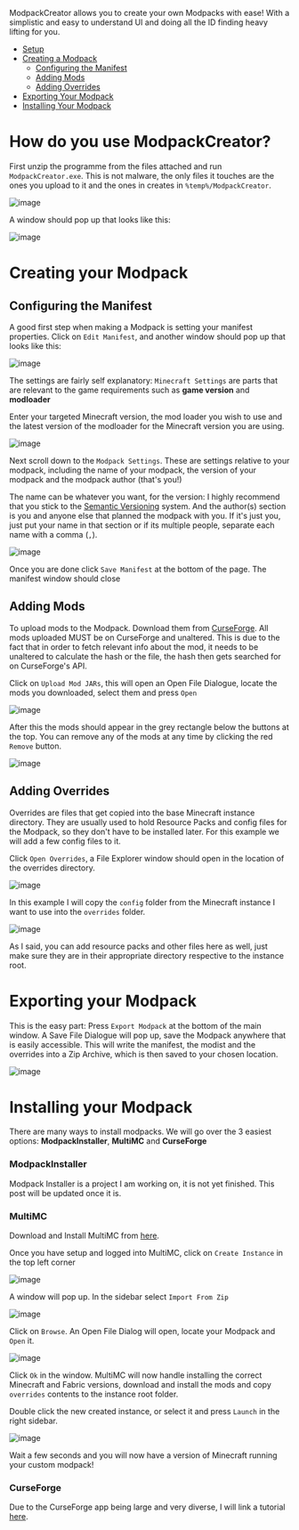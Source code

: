 ModpackCreator allows you to create your own Modpacks with ease! With a simplistic and easy to understand UI and doing all the ID finding heavy lifting for you.

- [Setup](#how-do-you-use-modpackcreator)
- [Creating a Modpack](#creating-your-modpack)
    - [Configuring the Manifest](#configuring-the-manifest)
    - [Adding Mods](#adding-mods)
    - [Adding Overrides](#adding-overrides)
- [Exporting Your Modpack](#exporting-your-modpack)
- [Installing Your Modpack](#installing-your-modpack)

# How do you use ModpackCreator?
First unzip the programme from the files attached and run `ModpackCreator.exe`. This is not malware, the only files it touches are the ones you upload to it and the ones in creates in `%temp%/ModpackCreator`.

![image](https://user-images.githubusercontent.com/64277238/145723048-58c32e3b-daac-46dd-a2b8-63cf6704f039.png)

A window should pop up that looks like this:

![image](https://user-images.githubusercontent.com/64277238/145723074-aea81eeb-971b-4aae-b44e-89a90e969a32.png)

# Creating your Modpack
## Configuring the Manifest
A good first step when making a Modpack is setting your manifest properties. Click on `Edit Manifest`, and another window should pop up that looks like this:

![image](https://user-images.githubusercontent.com/64277238/145723146-38870ab3-1eae-419f-b217-e9660e715781.png)

The settings are fairly self explanatory: `Minecraft Settings` are parts that are relevant to the game requirements such as **game version** and **modloader**

Enter your targeted Minecraft version, the mod loader you wish to use and the latest version of the modloader for the Minecraft version you are using.

![image](https://user-images.githubusercontent.com/64277238/145723260-a34c8431-d9ad-4e41-a809-5b944f2e164d.png)

Next scroll down to the `Modpack Settings`. These are settings relative to your modpack, including the name of your modpack, the version of your modpack and the modpack author (that's you!)

The name can be whatever you want, for the version: I highly recommend that you stick to the [Semantic Versioning](https://semver.org/) system. And the author(s) section is you and anyone else that planned the modpack with you. If it's just you, just put your name in that section or if its multiple people, separate each name with a comma (`,`).

![image](https://user-images.githubusercontent.com/64277238/145723432-0c4353f5-cbe5-4f07-a975-e26beebe8030.png)

Once you are done click `Save Manifest` at the bottom of the page. The manifest window should close

## Adding Mods

To upload mods to the Modpack. Download them from [CurseForge](https://www.curseforge.com/minecraft/mc-mods). All mods uploaded MUST be on CurseForge and unaltered. This is due to the fact that in order to fetch relevant info about the mod, it needs to be unaltered to calculate the hash or the file, the hash then gets searched for on CurseForge's API.

Click on `Upload Mod JARs`, this will open an Open File Dialogue, locate the mods you downloaded, select them and press `Open`

![image](https://user-images.githubusercontent.com/64277238/145723757-4e951f03-6e58-4811-8169-552e3b48852b.png)

After this the mods should appear in the grey rectangle below the buttons at the top. You can remove any of the mods at any time by clicking the red `Remove` button.

![image](https://user-images.githubusercontent.com/64277238/145723804-b962c775-9b3f-48f9-9b00-6db02eba106f.png)

## Adding Overrides

Overrides are files that get copied into the base Minecraft instance directory. They are usually used to hold Resource Packs and config files for the Modpack, so they don't have to be installed later. For this example we will add a few config files to it.

Click `Open Overrides`, a File Explorer window should open in the location of the overrides directory.

![image](https://user-images.githubusercontent.com/64277238/145723986-ba240cb0-3f59-44bf-8462-6735ef65b1fd.png)

In this example I will copy the `config` folder from the Minecraft instance I want to use into the `overrides` folder.

![image](https://user-images.githubusercontent.com/64277238/145724073-99555afd-c842-4bc4-a26c-06bf857d9815.png)

As I said, you can add resource packs and other files here as well, just make sure they are in their appropriate directory respective to the instance root.

# Exporting your Modpack

This is the easy part: Press `Export Modpack` at the bottom of the main window. A Save File Dialogue will pop up, save the Modpack anywhere  that is easily accessible. This will write the manifest, the modist and the overrides into a Zip Archive, which is then saved to your chosen location.

![image](https://user-images.githubusercontent.com/64277238/145724177-4b7bdd42-df1e-43f3-b347-f5e18f50302b.png)

# Installing your Modpack

There are many ways to install modpacks. We will go over the 3 easiest options: **ModpackInstaller**, **MultiMC** and **CurseForge**

### ModpackInstaller
Modpack Installer is a project I am working on, it is not yet finished. This post will be updated once it is.

### MultiMC
Download and Install MultiMC from [here](https://multimc.org/#Download).

Once you have setup and logged into MultiMC, click on `Create Instance` in the top left corner

![image](https://user-images.githubusercontent.com/64277238/145724429-71d3cacc-73b9-448c-a499-053c9e8974d0.png)

A window will pop up. In the sidebar select `Import From Zip`

![image](https://user-images.githubusercontent.com/64277238/145724467-4b6bde30-8e61-4d3b-96ed-e7c77f5d5d86.png)

Click on `Browse`. An Open File Dialog will open, locate your Modpack and `Open` it. 

![image](https://user-images.githubusercontent.com/64277238/145724548-c7ef8c85-f6fb-45e2-bdc3-2b4a1ca9ac0e.png)

Click `Ok` in the window. MultiMC will now handle installing the correct Minecraft and Fabric versions, download and install the mods and copy `overrides` contents to the instance root folder.

Double click the new created instance, or select it and press `Launch` in the right sidebar.

![image](https://user-images.githubusercontent.com/64277238/145724657-cf7028a1-3722-47b0-aaf8-038776d83b05.png)

Wait a few seconds and you will now have a version of Minecraft running your custom modpack!

### CurseForge

Due to the CurseForge app being large and very diverse, I will link a tutorial [here](https://support.overwolf.com/en/support/solutions/articles/9000196984-installing-modpacks).
